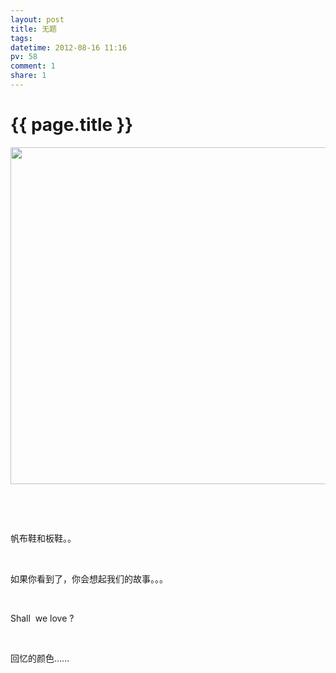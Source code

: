 ```yaml
---
layout: post
title: 无题
tags: 
datetime: 2012-08-16 11:16
pv: 58
comment: 1
share: 1
---
```


{{ page.title }}
================

 <p><img src="/hi/images/6f061d950a7b02082111c27862d9f2d3562cc84b.jpg"                                 width="640" height="539" /></p><p>&nbsp;</p><p>&nbsp;</p><p>帆布鞋和板鞋。。</p><p>&nbsp;</p><p>如果你看到了，你会想起我们的故事。。。</p><p>&nbsp;</p><p>Shall&nbsp;&nbsp;we&nbsp;love&nbsp;?</p><p>&nbsp;</p><p>回忆的颜色……</p> 

